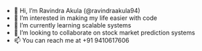 - 👋 Hi, I’m Ravindra Akula (@ravindraakula94)
- 👀 I’m interested in making my life easier with code
- 🌱 I’m currently learning scalable systems
- 💞️ I’m looking to collaborate on stock market prediction systems
- 📫 You can reach me at +91 9410617606

<!---
ravindraakula94/ravindraakula94 is a ✨ special ✨ repository because its `README.md` (this file) appears on your GitHub profile.
You can click the Preview link to take a look at your changes.
--->

